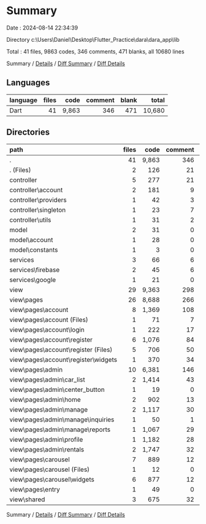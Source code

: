 # Summary

Date : 2024-08-14 22:34:39

Directory c:\\Users\\Daniel\\Desktop\\Flutter_Practice\\dara\\dara_app\\lib

Total : 41 files,  9863 codes, 346 comments, 471 blanks, all 10680 lines

Summary / [Details](details.md) / [Diff Summary](diff.md) / [Diff Details](diff-details.md)

## Languages
| language | files | code | comment | blank | total |
| :--- | ---: | ---: | ---: | ---: | ---: |
| Dart | 41 | 9,863 | 346 | 471 | 10,680 |

## Directories
| path | files | code | comment | blank | total |
| :--- | ---: | ---: | ---: | ---: | ---: |
| . | 41 | 9,863 | 346 | 471 | 10,680 |
| . (Files) | 2 | 126 | 21 | 18 | 165 |
| controller | 5 | 277 | 21 | 36 | 334 |
| controller\\account | 2 | 181 | 9 | 14 | 204 |
| controller\\providers | 1 | 42 | 3 | 6 | 51 |
| controller\\singleton | 1 | 23 | 7 | 11 | 41 |
| controller\\utils | 1 | 31 | 2 | 5 | 38 |
| model | 2 | 31 | 0 | 2 | 33 |
| model\\account | 1 | 28 | 0 | 2 | 30 |
| model\\constants | 1 | 3 | 0 | 0 | 3 |
| services | 3 | 66 | 6 | 13 | 85 |
| services\\firebase | 2 | 45 | 6 | 8 | 59 |
| services\\google | 1 | 21 | 0 | 5 | 26 |
| view | 29 | 9,363 | 298 | 402 | 10,063 |
| view\\pages | 26 | 8,688 | 266 | 343 | 9,297 |
| view\\pages\\account | 8 | 1,369 | 108 | 121 | 1,598 |
| view\\pages\\account (Files) | 1 | 71 | 7 | 8 | 86 |
| view\\pages\\account\\login | 1 | 222 | 17 | 18 | 257 |
| view\\pages\\account\\register | 6 | 1,076 | 84 | 95 | 1,255 |
| view\\pages\\account\\register (Files) | 5 | 706 | 50 | 59 | 815 |
| view\\pages\\account\\register\\widgets | 1 | 370 | 34 | 36 | 440 |
| view\\pages\\admin | 10 | 6,381 | 146 | 179 | 6,706 |
| view\\pages\\admin\\car_list | 2 | 1,414 | 43 | 42 | 1,499 |
| view\\pages\\admin\\center_button | 1 | 19 | 0 | 3 | 22 |
| view\\pages\\admin\\home | 2 | 902 | 13 | 21 | 936 |
| view\\pages\\admin\\manage | 2 | 1,117 | 30 | 38 | 1,185 |
| view\\pages\\admin\\manage\\inquiries | 1 | 50 | 1 | 4 | 55 |
| view\\pages\\admin\\manage\\reports | 1 | 1,067 | 29 | 34 | 1,130 |
| view\\pages\\admin\\profile | 1 | 1,182 | 28 | 25 | 1,235 |
| view\\pages\\admin\\rentals | 2 | 1,747 | 32 | 50 | 1,829 |
| view\\pages\\carousel | 7 | 889 | 12 | 33 | 934 |
| view\\pages\\carousel (Files) | 1 | 12 | 0 | 3 | 15 |
| view\\pages\\carousel\\widgets | 6 | 877 | 12 | 30 | 919 |
| view\\pages\\entry | 1 | 49 | 0 | 10 | 59 |
| view\\shared | 3 | 675 | 32 | 59 | 766 |

Summary / [Details](details.md) / [Diff Summary](diff.md) / [Diff Details](diff-details.md)